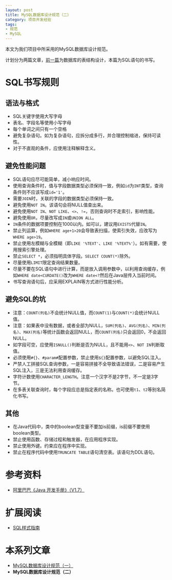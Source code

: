```yaml
---
layout: post
title: MySQL数据库设计规范（二）
category: 项目开发经验
tags:
- 规范
- MySQL
---
```

本文为我们项目中所采用的MySQL数据库设计规范。

计划分为两篇文章，[前一篇](/2020/11/01/db-specification/)为数据库的表结构设计，本篇为SQL语句的书写。
<!-- more -->

# SQL书写规则
## 语法与格式
* SQL关键字使用大写字母
* 表名、字段名等使用小写字母
* 每个单词之间只有一个空格
* 避免复杂语句。如为复杂语句，应拆分成多行，并合理控制缩进，保持可读性。
* 对于不直观的条件，应使用注释解释含义。

## 避免性能问题
* SQL语句应尽可能简单，减小响应时间。
* 使用查询条件时，值与字段数据类型必须保持一致，例如`id`为`INT`类型，查询条件则不应该写成`id='1'`。
* 需要`JOIN`时，关联的字段的数据类型必须保持一致。
* 避免使用`NOT IN`。该语句会将NULL值查出来。
* 避免使用`NOT IN`、`NOT LIKE`、`<>`、`!=`，否则查询时不走索引，影响性能。
* 避免使用`OR`，尽量改写成`IN`或`UNION ALL`。
* `IN`条件的数据项要控制在1000以内。如可以，建议用`EXISTS`代替`IN`。
* 禁止列运算，例如`WHERE age+1>20`会导致表扫描，使索引失效，应改写为`WHERE age>19`。
* 禁止使用左模糊与全模糊（即`LIKE '%TEXT'`、`LIKE '%TEXT%'`）。如有需要，使用搜索引擎处理。
* 禁止`SELECT *`，必须指明具体字段。`SELECT COUNT(*)`除外。
* 尽量使用`LIMIT`限定查询结果数量。
* 尽量不要在SQL语句中进行计算，而是放入调用参数中，以利用查询缓存，例如`WHERE date<CURDATE()`改为`WHERE date<?`然后在Java层传入当前时间。
* 书写查询语句后，应采用EXPLAIN等方式进行性能分析。

## 避免SQL的坑
* 注意：`COUNT(列名)`不会统计NULL值，而`COUNT(1)`与`COUNT(*)`会统计NULL值。
* 注意：如果表中没有数据，或者全部为NULL，`SUM(列名)`、`AVG(列名)`、`MIN(列名)`、`MAX(列名)`等统计函数会返回NULL，而`COUNT(列名)`只会返回0，不会返回NULL。
* 如字段可空，应使用`ISNULL()`判断是否为NULL，且不能用`<>`、`NOT IN`判断取值。
* 必须使用`#{}`、`#param#`配置参数，禁止使用`${}`配置参数，以避免SQL注入。
* 严禁人工拼接SQL查询参数，一是容易拼接不全导致语法错误，二是容易产生SQL注入，三是无法利用查询缓存。
* 字符计数使用`CHARACTER_LENGTH`。注意一个汉字不是2字节，不一定是3字节。
* 在多表关联查询时，每个字段应总是指定表的名称。也可使用`t1`、`t2`等别名简化书写。

## 其他
* 在Java代码中，类中的boolean型变量不要加is前缀，is前缀不要使用boolean类型。
* 禁止使用函数、存储过程和触发器，在应用程序实现。
* 禁止使用外键。约束应在程序中实现。
* 禁止在程序代码中使用`TRUNCATE TABLE`语句清空表。该语句为DDL语句。

# 参考资料
* [阿里巴巴《Java 开发手册》（V1.7）](https://github.com/alibaba/p3c/blob/master/Java开发手册（嵩山版）.pdf)

# 扩展阅读
* [SQL样式指南](https://www.sqlstyle.guide/zh)

# 本系列文章
* [MySQL数据库设计规范（一）](/2020/11/01/db-specification/)
* **MySQL数据库设计规范（二）**
